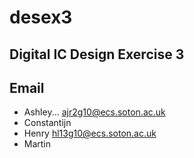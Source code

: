 desex3
======

Digital IC Design Exercise 3
----------------------------

Email
-----
- Ashley... ajr2g10@ecs.soton.ac.uk
- Constantijn
- Henry  hl13g10@ecs.soton.ac.uk
- Martin
